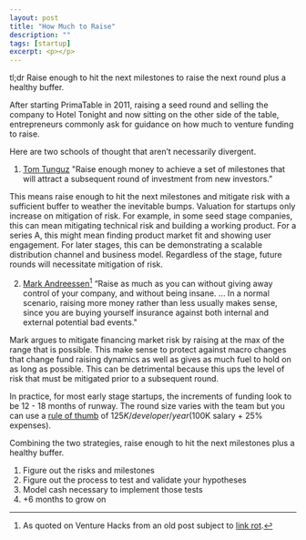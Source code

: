 ```yaml
---
layout: post
title: "How Much to Raise"
description: ""
tags: [startup]
excerpt: <p></p>
---
```

tl;dr Raise enough to hit the next milestones to raise the next round plus a healthy buffer.

After starting PrimaTable in 2011, raising a seed round and selling the company to Hotel Tonight and now sitting on the other side of the table, entrepreneurs commonly ask for guidance on how much to venture funding to raise.

Here are two schools of thought that aren’t necessarily divergent.

1. [Tom Tunguz](http://tomtunguz.com/most-important-principle-of-fund-raising/) "Raise enough money to achieve a set of milestones that will attract a subsequent round of investment from new investors.”

This means raise enough to hit the next milestones and mitigate risk with a sufficient buffer to weather the inevitable bumps.  Valuation for startups only increase on mitigation of risk.  For example, in some seed stage companies, this can mean mitigating technical risk and building a working product.  For a series A, this might mean finding product market fit and showing user engagement.  For later stages, this can be demonstrating a scalable distribution channel and business model.  Regardless of the stage, future rounds will necessitate mitigation of risk.

2. [Mark Andreessen](http://venturehacks.com/articles/how-much-money)[^1] “Raise as much as you can without giving away control of your company, and without being insane. ... In a normal scenario, raising more money rather than less usually makes sense, since you are buying yourself insurance against both internal and external potential bad events."

Mark argues to mitigate financing market risk by raising at the max of the range that is possible.  This make sense to protect against macro changes that change fund raising dynamics as well as gives as much fuel to hold on as long as possible.  This can be detrimental because this ups the level of risk that must be mitigated prior to a subsequent round.

In practice, for most early stage startups, the increments of funding look to be 12 - 18 months of runway.  The round size varies with the team but you can use a [rule of thumb](https://angel.co/salaries) of $125K / developer / year ($100K salary + 25% expenses).

Combining the two strategies, raise enough to hit the next milestones plus a healthy buffer.

1. Figure out the risks and milestones
2. Figure out the process to test and validate your hypotheses
3. Model cash necessary to implement those tests
4. +6 months to grow on

[^1]: As quoted on Venture Hacks from an old post subject to [link rot](http://en.wikipedia.org/wiki/Link_rot).